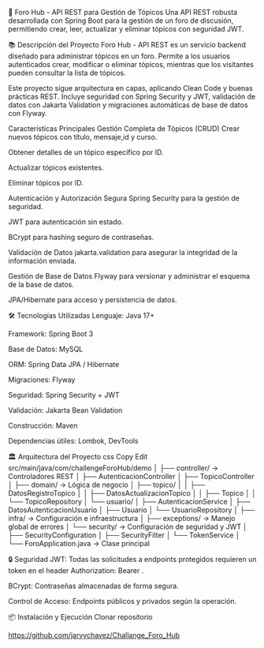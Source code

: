 🚀 Foro Hub - API REST para Gestión de Tópicos
Una API REST robusta desarrollada con Spring Boot para la gestión de un foro de discusión, permitiendo crear, leer, actualizar y eliminar tópicos con seguridad JWT.

📚 Descripción del Proyecto
Foro Hub - API REST es un servicio backend diseñado para administrar tópicos en un foro.
Permite a los usuarios autenticados crear, modificar o eliminar tópicos, mientras que los visitantes pueden consultar la lista de tópicos.

Este proyecto sigue arquitectura en capas, aplicando Clean Code y buenas prácticas REST.
Incluye seguridad con Spring Security y JWT, validación de datos con Jakarta Validation y migraciones automáticas de base de datos con Flyway.

 Características Principales
Gestión Completa de Tópicos (CRUD)
Crear nuevos tópicos con título, mensaje,id y curso.

Obtener detalles de un tópico específico por ID.

Actualizar tópicos existentes.

Eliminar tópicos por ID.

Autenticación y Autorización Segura
Spring Security para la gestión de seguridad.

JWT para autenticación sin estado.

BCrypt para hashing seguro de contraseñas.

Validación de Datos
jakarta.validation para asegurar la integridad de la información enviada.

Gestión de Base de Datos
Flyway para versionar y administrar el esquema de la base de datos.

JPA/Hibernate para acceso y persistencia de datos.

🛠️ Tecnologías Utilizadas
Lenguaje: Java 17+

Framework: Spring Boot 3

Base de Datos: MySQL

ORM: Spring Data JPA / Hibernate

Migraciones: Flyway

Seguridad: Spring Security + JWT

Validación: Jakarta Bean Validation

Construcción: Maven

Dependencias útiles: Lombok, DevTools

🏛️ Arquitectura del Proyecto
css
Copy
Edit
src/main/java/com/challengeForoHub/demo
│
├── controller/          → Controladores REST
│   ├── AutenticacionController
│   ├── TopicoController
│
├── domain/              → Lógica de negocio
│   ├── topico/
│   │   ├── DatosRegistroTopico
│   │   ├── DatosActualizacionTopico
│   │   ├── Topico
│   │   └── TopicoRepository
│   └── usuario/
│       ├── AutenticacionService
│       ├── DatosAutenticacionUsuario
│       ├── Usuario
│       └── UsuarioRepository
│
├── infra/               → Configuración e infraestructura
│   ├── exceptions/      → Manejo global de errores
│   └── security/        → Configuración de seguridad y JWT
│       ├── SecurityConfiguration
│       ├── SecurityFilter
│       └── TokenService
│
└── ForoApplication.java  → Clase principal

🔒 Seguridad
JWT: Todas las solicitudes a endpoints protegidos requieren un token en el header Authorization: Bearer <token>.

BCrypt: Contraseñas almacenadas de forma segura.

Control de Acceso: Endpoints públicos y privados según la operación.

📦 Instalación y Ejecución
Clonar repositorio

https://github.com/jarvychavez/Challange_Foro_Hub

